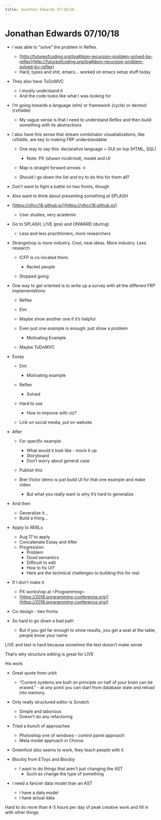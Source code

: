 ```yaml
---
title: Jonathan Edwards 07/10/18
---
```


# Jonathan Edwards 07/10/18

- I was able to “solve” the problem in Reflex. 
    - [http://futureofcoding.org/log#dom-recursion-problem-solved-by-reflex](http://futureofcoding.org/log#dom-recursion-problem-solved-by-reflex) 
    - Hard, types and shit, emacs... worked on emacs setup stuff today 

- They also have ToDoMVC 
    - I mostly understand it 
    - And the code looks like what I was looking for 

- I’m going towards a language (elm) or framework (cycle) or devtool (rxfiddle) 
    - My vague sense is that I need to understand Reflex and then build something with its abstractions 

- I also have this sense that stream combinator visuatializations, like rxfiddle, are key to making FRP understandable 
    - One way to say this: declarative language + GUI on top (HTML, SQL) 
        - Note: PX (shawn mcdirmid), model and UI 

    - Map is straight forward arrows -&gt; 
    - Should I go down the list and try to do this for them all? 

- Don’t want to fight a battle on two fronts, though 
- Also want to think about presenting something at SPLASH 
  
  

- [https://vlhcc18.github.io/](https://vlhcc18.github.io/) 
    - User studies, very academic 

- Go to SPLASH, LIVE (pre) and ONWARD (during) 
    - Less and less practitioners, more researchers 

- Strangeloop is more industry. Cool, neat ideas. More industry. Less research 
    - ICFP is co-located there. 
        - Racket people 

    - Stopped going 

- One way to get oriented is to write up a survey with all the different FRP implementations 
    - Reflex 
    - Elm 
    - Maybe show another one if it’s helpful 
    - Even just one example is enough: just show a problem 
        - Motivating Example 

    - Maybe ToDoMVC 

- Essay 
    - Elm  
        - Motivating example 

    - Reflex  
        - Solved 

    - Hard to use 
        - How to improve with viz? 

    - Link on social media, put on website 

- After 
    - For specific example 
        - What would it look like - mock it up 
        - Storyboard 
        - Don’t worry about general case 

    - Publish this 
    - Bret Victor demo is just build UI for that one example and make video 
        - But what you really want is why it’s hard to generalize 

- And then 
    - Generalize it... 
    - Build a thing... 

- Apply to REBLs 
    - Aug 17 to apply 
    - Concatenate Essay and After 
    - Progression: 
        - Problem 
        - Good semantics 
        - Difficult to edit 
        - How to fix UI? 
        - Here are the technical challenges to building this for real 

- If I don’t make it 
    - PX workshop at &lt;Programming&gt; 
    - [https://2018.programming-conference.org/](https://2018.programming-conference.org/) 

- Co-design - two fronts 
- So hard to go down a bad path 
    - But if you get far enough to show results, you get a seat at the table, people know your name 

  

LIVE and text is hard because sometime the text doesn’t make sense

That’s why structure editing is great for LIVE

  

His work 

- Great quote from urbit 
    - “Current systems are built on principle on half of your brain can be erased.” - at any point you can start from database state and reload into memory. 

- Only really structured editor is Scratch 
    - Simple and laborious 
    - Doesn’t do any refactoring 

- Tried a bunch of approaches 
    - Photoshop one of windows - control panel approach 
    - Meta model approach in Chorus 

- Greenfoot also seems to work, they teach people with it 
- Blockly from EToys and Blockly 
    - I want to do things that aren’t just changing the AST 
        - Such as change the type of something 

- I need a fancier data model than an AST 
    - I have a data model 
    - I have actual data 

  

Hard to do more than 4-5 hours per day of peak creative work and fill in with other things



